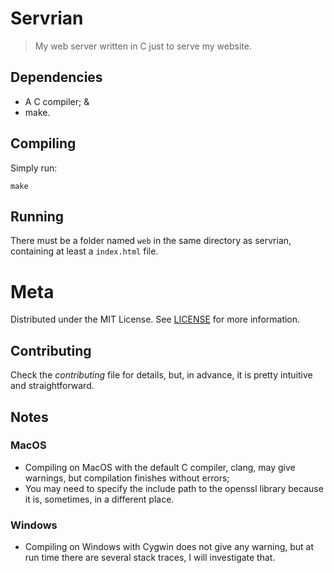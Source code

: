 # Servrian

> My web server written in C just to serve my website.


## Dependencies

- A C compiler; &
- make.


## Compiling 

Simply run:

`make`


## Running

There must be a folder named `web` in the same directory as servrian,
containing at least a `index.html` file.


# Meta

Distributed under the MIT License. See [LICENSE](LICENSE) for more information.


## Contributing

Check the *contributing* file for details, but, in advance, it is pretty intuitive and straightforward.


## Notes


### MacOS

- Compiling on MacOS with the default C compiler, clang, may give warnings, but compilation finishes without errors;
- You may need to specify the include path to the openssl library because it is, sometimes, in a different place.


### Windows

- Compiling on Windows with Cygwin does not give any warning, but at run time there are several stack traces, I will investigate that.
